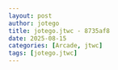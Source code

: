 ```yaml
---
layout: post
author: jotego
title: jotego.jtwc - 8735af8
date: 2025-08-15
categories: [Arcade, jtwc]
tags: [jotego.jtwc]
---
```


